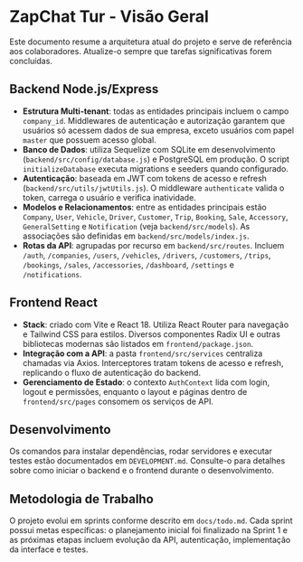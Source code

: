# ZapChat Tur - Visão Geral

Este documento resume a arquitetura atual do projeto e serve de referência aos colaboradores. Atualize-o sempre que tarefas significativas forem concluídas.

## Backend Node.js/Express

- **Estrutura Multi-tenant**: todas as entidades principais incluem o campo `company_id`. Middlewares de autenticação e autorização garantem que usuários só acessem dados de sua empresa, exceto usuários com papel `master` que possuem acesso global.
- **Banco de Dados**: utiliza Sequelize com SQLite em desenvolvimento (`backend/src/config/database.js`) e PostgreSQL em produção. O script `initializeDatabase` executa migrations e seeders quando configurado.
- **Autenticação**: baseada em JWT com tokens de acesso e refresh (`backend/src/utils/jwtUtils.js`). O middleware `authenticate` valida o token, carrega o usuário e verifica inatividade.
- **Modelos e Relacionamentos**: entre as entidades principais estão `Company`, `User`, `Vehicle`, `Driver`, `Customer`, `Trip`, `Booking`, `Sale`, `Accessory`, `GeneralSetting` e `Notification` (veja `backend/src/models`). As associações são definidas em `backend/src/models/index.js`.
- **Rotas da API**: agrupadas por recurso em `backend/src/routes`. Incluem `/auth`, `/companies`, `/users`, `/vehicles`, `/drivers`, `/customers`, `/trips`, `/bookings`, `/sales`, `/accessories`, `/dashboard`, `/settings` e `/notifications`.

## Frontend React

- **Stack**: criado com Vite e React 18. Utiliza React Router para navegação e Tailwind CSS para estilos. Diversos componentes Radix UI e outras bibliotecas modernas são listados em `frontend/package.json`.
- **Integração com a API**: a pasta `frontend/src/services` centraliza chamadas via Axios. Interceptores tratam tokens de acesso e refresh, replicando o fluxo de autenticação do backend.
- **Gerenciamento de Estado**: o contexto `AuthContext` lida com login, logout e permissões, enquanto o layout e páginas dentro de `frontend/src/pages` consomem os serviços de API.

## Desenvolvimento

Os comandos para instalar dependências, rodar servidores e executar testes estão documentados em `DEVELOPMENT.md`. Consulte-o para detalhes sobre como iniciar o backend e o frontend durante o desenvolvimento.

## Metodologia de Trabalho

O projeto evolui em sprints conforme descrito em `docs/todo.md`. Cada sprint possui metas específicas: o planejamento inicial foi finalizado na Sprint 1 e as próximas etapas incluem evolução da API, autenticação, implementação da interface e testes.


